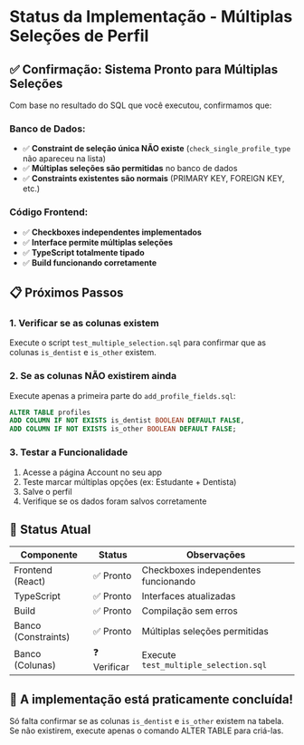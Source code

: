 # Status da Implementação - Múltiplas Seleções de Perfil

## ✅ **Confirmação: Sistema Pronto para Múltiplas Seleções**

Com base no resultado do SQL que você executou, confirmamos que:

### **Banco de Dados:**

- ✅ **Constraint de seleção única NÃO existe** (`check_single_profile_type` não apareceu na lista)
- ✅ **Múltiplas seleções são permitidas** no banco de dados
- ✅ **Constraints existentes são normais** (PRIMARY KEY, FOREIGN KEY, etc.)

### **Código Frontend:**

- ✅ **Checkboxes independentes implementados**
- ✅ **Interface permite múltiplas seleções**
- ✅ **TypeScript totalmente tipado**
- ✅ **Build funcionando corretamente**

## 📋 **Próximos Passos**

### 1. **Verificar se as colunas existem**

Execute o script `test_multiple_selection.sql` para confirmar que as colunas `is_dentist` e `is_other` existem.

### 2. **Se as colunas NÃO existirem ainda**

Execute apenas a primeira parte do `add_profile_fields.sql`:

```sql
ALTER TABLE profiles 
ADD COLUMN IF NOT EXISTS is_dentist BOOLEAN DEFAULT FALSE,
ADD COLUMN IF NOT EXISTS is_other BOOLEAN DEFAULT FALSE;
```

### 3. **Testar a Funcionalidade**

1. Acesse a página Account no seu app
2. Teste marcar múltiplas opções (ex: Estudante + Dentista)
3. Salve o perfil
4. Verifique se os dados foram salvos corretamente

## 🎯 **Status Atual**

| Componente | Status | Observações |
|------------|--------|-------------|
| Frontend (React) | ✅ Pronto | Checkboxes independentes funcionando |
| TypeScript | ✅ Pronto | Interfaces atualizadas |
| Build | ✅ Pronto | Compilação sem erros |
| Banco (Constraints) | ✅ Pronto | Múltiplas seleções permitidas |
| Banco (Colunas) | ❓ Verificar | Execute `test_multiple_selection.sql` |

## 🚀 **A implementação está praticamente concluída!**

Só falta confirmar se as colunas `is_dentist` e `is_other` existem na tabela. Se não existirem, execute apenas o comando ALTER TABLE para criá-las.
